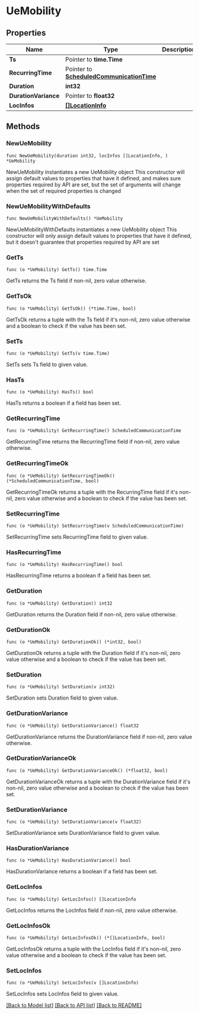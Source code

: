 # UeMobility

## Properties

Name | Type | Description | Notes
------------ | ------------- | ------------- | -------------
**Ts** | Pointer to **time.Time** |  | [optional] 
**RecurringTime** | Pointer to [**ScheduledCommunicationTime**](ScheduledCommunicationTime.md) |  | [optional] 
**Duration** | **int32** |  | 
**DurationVariance** | Pointer to **float32** |  | [optional] 
**LocInfos** | [**[]LocationInfo**](LocationInfo.md) |  | 

## Methods

### NewUeMobility

`func NewUeMobility(duration int32, locInfos []LocationInfo, ) *UeMobility`

NewUeMobility instantiates a new UeMobility object
This constructor will assign default values to properties that have it defined,
and makes sure properties required by API are set, but the set of arguments
will change when the set of required properties is changed

### NewUeMobilityWithDefaults

`func NewUeMobilityWithDefaults() *UeMobility`

NewUeMobilityWithDefaults instantiates a new UeMobility object
This constructor will only assign default values to properties that have it defined,
but it doesn't guarantee that properties required by API are set

### GetTs

`func (o *UeMobility) GetTs() time.Time`

GetTs returns the Ts field if non-nil, zero value otherwise.

### GetTsOk

`func (o *UeMobility) GetTsOk() (*time.Time, bool)`

GetTsOk returns a tuple with the Ts field if it's non-nil, zero value otherwise
and a boolean to check if the value has been set.

### SetTs

`func (o *UeMobility) SetTs(v time.Time)`

SetTs sets Ts field to given value.

### HasTs

`func (o *UeMobility) HasTs() bool`

HasTs returns a boolean if a field has been set.

### GetRecurringTime

`func (o *UeMobility) GetRecurringTime() ScheduledCommunicationTime`

GetRecurringTime returns the RecurringTime field if non-nil, zero value otherwise.

### GetRecurringTimeOk

`func (o *UeMobility) GetRecurringTimeOk() (*ScheduledCommunicationTime, bool)`

GetRecurringTimeOk returns a tuple with the RecurringTime field if it's non-nil, zero value otherwise
and a boolean to check if the value has been set.

### SetRecurringTime

`func (o *UeMobility) SetRecurringTime(v ScheduledCommunicationTime)`

SetRecurringTime sets RecurringTime field to given value.

### HasRecurringTime

`func (o *UeMobility) HasRecurringTime() bool`

HasRecurringTime returns a boolean if a field has been set.

### GetDuration

`func (o *UeMobility) GetDuration() int32`

GetDuration returns the Duration field if non-nil, zero value otherwise.

### GetDurationOk

`func (o *UeMobility) GetDurationOk() (*int32, bool)`

GetDurationOk returns a tuple with the Duration field if it's non-nil, zero value otherwise
and a boolean to check if the value has been set.

### SetDuration

`func (o *UeMobility) SetDuration(v int32)`

SetDuration sets Duration field to given value.


### GetDurationVariance

`func (o *UeMobility) GetDurationVariance() float32`

GetDurationVariance returns the DurationVariance field if non-nil, zero value otherwise.

### GetDurationVarianceOk

`func (o *UeMobility) GetDurationVarianceOk() (*float32, bool)`

GetDurationVarianceOk returns a tuple with the DurationVariance field if it's non-nil, zero value otherwise
and a boolean to check if the value has been set.

### SetDurationVariance

`func (o *UeMobility) SetDurationVariance(v float32)`

SetDurationVariance sets DurationVariance field to given value.

### HasDurationVariance

`func (o *UeMobility) HasDurationVariance() bool`

HasDurationVariance returns a boolean if a field has been set.

### GetLocInfos

`func (o *UeMobility) GetLocInfos() []LocationInfo`

GetLocInfos returns the LocInfos field if non-nil, zero value otherwise.

### GetLocInfosOk

`func (o *UeMobility) GetLocInfosOk() (*[]LocationInfo, bool)`

GetLocInfosOk returns a tuple with the LocInfos field if it's non-nil, zero value otherwise
and a boolean to check if the value has been set.

### SetLocInfos

`func (o *UeMobility) SetLocInfos(v []LocationInfo)`

SetLocInfos sets LocInfos field to given value.



[[Back to Model list]](../README.md#documentation-for-models) [[Back to API list]](../README.md#documentation-for-api-endpoints) [[Back to README]](../README.md)


